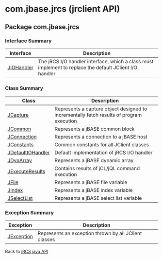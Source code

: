 # com.jbase.jrcs (jrclient   API)

<PageHeader />

## Package com.jbase.jrcs

### Interface Summary

| Interface | Description |
| --- | --- |
| [JIOHandler](./../jiohandler-jrclient-api "interface in com.jbase.jrcs") | The jRCS I/O handler interface, which a class must implement to replace the default JClient I/O handler |

### Class Summary

| Class | Description |
| --- | --- |
| [JCapture](./../jcapture-jrclient-api "class in com.jbase.jrcs") | Represents a capture object designed to incrementally fetch results of program execution |
| [JCommon](./../jcommon-jrclient-api "class in com.jbase.jrcs") | Represents a jBASE common block |
| [JConnection](./../jconnection-jrclient-api "class in com.jbase.jrcs") | Represents a connection to a jBASE host |
| [JConstants](./../jconstants-jrclient-api "class in com.jbase.jrcs") | Common constants for all JClient classes |
| [JDefaultIOHandler](./../jdefaultiohandler-jrclient-api "class in com.jbase.jrcs") | Default implementation of jRCS I/O handler |
| [JDynArray](./../jdynarray-jrclient-api "class in com.jbase.jrcs") | Represents a jBASE dynamic array |
| [JExecuteResults](./../jexecuteresults-jrclient-api "class in com.jbase.jrcs") | Contains results of jCL/jQL command execution |
| [JFile](./../jfile-jrclient-api "class in com.jbase.jrcs") | Represents a jBASE file variable |
| [JIndex](./../jindex-jrclient-api "class in com.jbase.jrcs") | Represents a jBASE index variable |
| [JSelectList](./../jselectlist-jrclient-api "class in com.jbase.jrcs") | Represents a jBASE select list variable |

### Exception Summary

| Exception | Description |
| --- | --- |
| [JException](./../jexception-jrclient-api "class in com.jbase.jrcs") | Represents an exception thrown by all JClient classes |

Back to [jRCS java API](./../README.md)
